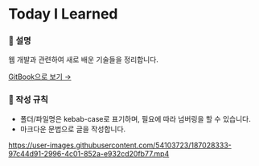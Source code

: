 # Today I Learned

### 🌱 설명

웹 개발과 관련하여 새로 배운 기술들을 정리합니다.

[GitBook으로 보기 →](https://inhwalee.gitbook.io/til/)

### 📃 작성 규칙

* 폴더/파일명은 kebab-case로 표기하며, 필요에 따라 넘버링을 할 수 있습니다.
* 마크다운 문법으로 글을 작성합니다.


https://user-images.githubusercontent.com/54103723/187028333-97c44d91-2996-4c01-852a-e932cd20fb77.mp4

